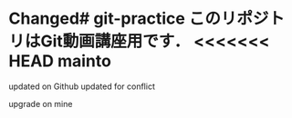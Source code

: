 Changed# git-practice
このリポジトリはGit動画講座用です．
<<<<<<< HEAD
mainto
=======
updated on Github
updated for conflict

upgrade on mine